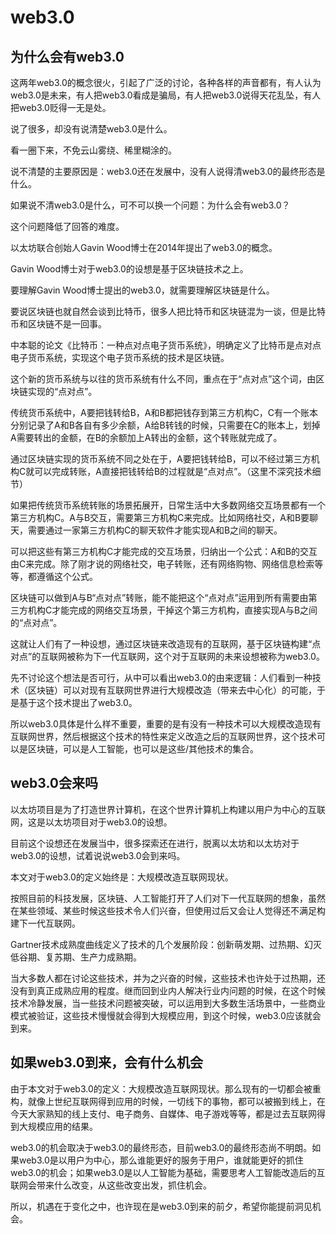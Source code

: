 web3.0
============
## 为什么会有web3.0

这两年web3.0的概念很火，引起了广泛的讨论，各种各样的声音都有，有人认为web3.0是未来，有人把web3.0看成是骗局，有人把web3.0说得天花乱坠，有人把web3.0贬得一无是处。

说了很多，却没有说清楚web3.0是什么。

看一圈下来，不免云山雾绕、稀里糊涂的。

说不清楚的主要原因是：web3.0还在发展中，没有人说得清web3.0的最终形态是什么。

如果说不清web3.0是什么，可不可以换一个问题：为什么会有web3.0？

这个问题降低了回答的难度。

以太坊联合创始人Gavin Wood博士在2014年提出了web3.0的概念。

Gavin Wood博士对于web3.0的设想是基于区块链技术之上。

要理解Gavin Wood博士提出的web3.0，就需要理解区块链是什么。

要说区块链也就自然会谈到比特币，很多人把比特币和区块链混为一谈，但是比特币和区块链不是一回事。

中本聪的论文《比特币：一种点对点电子货币系统》，明确定义了比特币是点对点电子货币系统，实现这个电子货币系统的技术是区块链。

这个新的货币系统与以往的货币系统有什么不同，重点在于“点对点”这个词，由区块链实现的“点对点”。

传统货币系统中，A要把钱转给B，A和B都把钱存到第三方机构C，C有一个账本分别记录了A和B各自有多少余额，A给B转钱的时候，只需要在C的账本上，划掉A需要转出的金额，在B的余额加上A转出的金额，这个转账就完成了。

通过区块链实现的货币系统不同之处在于，A要把钱转给B，可以不经过第三方机构C就可以完成转账，A直接把钱转给B的过程就是“点对点”。（这里不深究技术细节）

如果把传统货币系统转账的场景拓展开，日常生活中大多数网络交互场景都有一个第三方机构C。A与B交互，需要第三方机构C来完成。比如网络社交，A和B要聊天，需要通过一家第三方机构C的聊天软件才能实现A和B之间的聊天。

可以把这些有第三方机构C才能完成的交互场景，归纳出一个公式：A和B的交互由C来完成。除了刚才说的网络社交，电子转账，还有网络购物、网络信息检索等等，都遵循这个公式。

区块链可以做到A与B“点对点”转账，能不能把这个“点对点”运用到所有需要由第三方机构C才能完成的网络交互场景，干掉这个第三方机构，直接实现A与B之间的“点对点”。

这就让人们有了一种设想，通过区块链来改造现有的互联网，基于区块链构建“点对点”的互联网被称为下一代互联网，这个对于互联网的未来设想被称为web3.0。

先不讨论这个想法是否可行，从中可以看出web3.0的由来逻辑：人们看到一种技术（区块链）可以对现有互联网世界进行大规模改造（带来去中心化）的可能，于是基于这个技术提出了web3.0。

所以web3.0具体是什么样不重要，重要的是有没有一种技术可以大规模改造现有互联网世界，然后根据这个技术的特性来定义改造之后的互联网世界，这个技术可以是区块链，可以是人工智能，也可以是这些/其他技术的集合。

## web3.0会来吗

以太坊项目是为了打造世界计算机，在这个世界计算机上构建以用户为中心的互联网，这是以太坊项目对于web3.0的设想。

目前这个设想还在发展当中，很多探索还在进行，脱离以太坊和以太坊对于web3.0的设想，试着说说web3.0会到来吗。

本文对于web3.0的定义始终是：大规模改造互联网现状。

按照目前的科技发展，区块链、人工智能打开了人们对下一代互联网的想象，虽然在某些领域、某些时候这些技术令人们兴奋，但使用过后又会让人觉得还不满足构建下一代互联网。

Gartner技术成熟度曲线定义了技术的几个发展阶段：创新萌发期、过热期、幻灭低谷期、复苏期、生产力成熟期。

当大多数人都在讨论这些技术，并为之兴奋的时候，这些技术也许处于过热期，还没有到真正成熟应用的程度。继而回到业内人解决行业内问题的时候，在这个时候技术冷静发展，当一些技术问题被突破，可以运用到大多数生活场景中，一些商业模式被验证，这些技术慢慢就会得到大规模应用，到这个时候，web3.0应该就会到来。

## 如果web3.0到来，会有什么机会

由于本文对于web3.0的定义：大规模改造互联网现状。那么现有的一切都会被重构，就像上世纪互联网得到应用的时候，一切线下的事物，都可以被搬到线上，在今天大家熟知的线上支付、电子商务、自媒体、电子游戏等等，都是过去互联网得到大规模应用的结果。

web3.0的机会取决于web3.0的最终形态，目前web3.0的最终形态尚不明朗。如果web3.0是以用户为中心，那么谁能更好的服务于用户，谁就能更好的抓住web3.0的机会；如果web3.0是以人工智能为基础，需要思考人工智能改造后的互联网会带来什么改变，从这些改变出发，抓住机会。

所以，机遇在于变化之中，也许现在是web3.0到来的前夕，希望你能提前洞见机会。